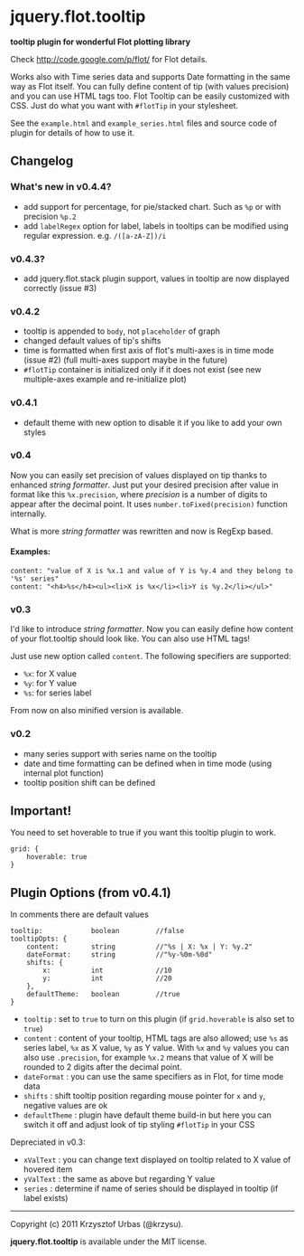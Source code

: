 # jquery.flot.tooltip #
__tooltip plugin for wonderful Flot plotting library__

Check http://code.google.com/p/flot/ for Flot details.

Works also with Time series data and supports Date formatting in the same way as Flot itself.
You can fully define content of tip (with values precision) and you can use HTML tags too.
Flot Tooltip can be easily customized with CSS. Just do what you want with `#flotTip` in your stylesheet.

See the `example.html` and `example_series.html` files and source code of plugin for details of how to use it.

## Changelog ##

### What's new in v0.4.4? ###

-	add support for percentage, for pie/stacked chart. Such as `%p` or with precision `%p.2`
-	add `labelRegex` option for label, labels in tooltips can be modified using regular expression. e.g. `/([a-zA-Z])/i`

### v0.4.3? ###

-	add jquery.flot.stack plugin support, values in tooltip are now displayed correctly (issue #3)

### v0.4.2 ###

-	tooltip is appended to `body`, not `placeholder` of graph
-	changed default values of tip's shifts
-	time is formatted when first axis of flot's multi-axes is in time mode (issue #2) (full multi-axes support maybe in the future)
-	`#flotTip` container is initialized only if it does not exist (see new multiple-axes example and re-initialize plot)

### v0.4.1 ###

-	default theme with new option to disable it if you like to add your own styles

### v0.4 ###

Now you can easily set precision of values displayed on tip thanks to enhanced _string formatter_.
Just put your desired precision after value in format like this `%x.precision`, 
where _precision_ is a number of digits to appear after the decimal point. It uses `number.toFixed(precision)` function internally.

What is more _string formatter_ was rewritten and now is RegExp based.

#### Examples: ####

	content: "value of X is %x.1 and value of Y is %y.4 and they belong to '%s' series"
	content: "<h4>%s</h4><ul><li>X is %x</li><li>Y is %y.2</li></ul>"

### v0.3 ###

I'd like to introduce _string formatter_. Now you can easily define how content of your flot.tooltip should look like.
You can also use HTML tags!

Just use new option called `content`. The following specifiers are supported:

-   `%x`: for X value
-   `%y`: for Y value
-   `%s`: for series label

From now on also minified version is available.

### v0.2 ###

-   many series support with series name on the tooltip
-   date and time formatting can be defined when in time mode (using internal plot function)
-   tooltip position shift can be defined

## Important! ##

You need to set hoverable to true if you want this tooltip plugin to work.

	grid: {
		hoverable: true 
	}

## Plugin Options (from v0.4.1) ##

In comments there are default values

	tooltip: 			boolean 		//false
	tooltipOpts: {
		content:		string			//"%s | X: %x | Y: %y.2"
		dateFormat: 	string		 	//"%y-%0m-%0d"
		shifts: { 
			x: 			int				//10
			y: 			int				//20
		},
		defaultTheme:	boolean			//true
	}

	
-   `tooltip` : set to `true` to turn on this plugin (if `grid.hoverable` is also set to `true`)
-	`content` : content of your tooltip, HTML tags are also allowed; use `%s` as series label, `%x` as X value, `%y` as Y value. 
	With `%x` and `%y` values you can also use `.precision`, for example `%x.2` means that value of X will be rounded to 2 digits after the decimal point.
-   `dateFormat` : you can use the same specifiers as in Flot, for time mode data
-   `shifts` : shift tooltip position regarding mouse pointer for `x` and `y`, negative values are ok
-	`defaultTheme` : plugin have default theme build-in but here you can switch it off and adjust look of tip styling `#flotTip` in your CSS

Depreciated in v0.3:

-   `xValText` : you can change text displayed on tooltip related to X value of hovered item
-   `yValText` : the same as above but regarding Y value
-   `series` : determine if name of series should be displayed in tooltip (if label exists)
	
* * *
Copyright (c) 2011 Krzysztof Urbas (@krzysu).

__jquery.flot.tooltip__ is available under the MIT license.